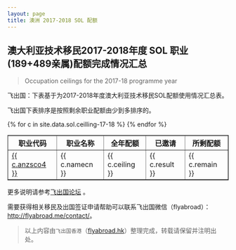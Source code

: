 ```yaml
---
layout: page
title: 澳洲 2017-2018 SOL 配额
---
```


## 澳大利亚技术移民2017-2018年度 SOL 职业(189+489亲属)配额完成情况汇总

>Occupation ceilings for the 2017-18 programme year

飞出国：下表基于为2017-2018年度澳大利亚技术移民SOL配额使用情况汇总表。

飞出国下表排序是按照剩余职业配额由少到多排序的。

<table border = "1" cellpadding="1" cellspacing="0">
<tr>
<th>职业代码</th>
<th>职业名称</th>
<th>全年配额</th>
<th>已邀请</th>
<th>所剩配额</th>
</tr>
{% for c in site.data.sol.ceilling-17-18 %}
<tr>
<td> <a href="http://bbs.fcgvisa.com/t/topic/{{ c.bbsid }}" target="_blank">{{ c.anzsco4 }}</a> </td>
<td> {{ c.namecn }} </td>
<td> {{ c.ceiling }} </td>
<td> {{ c.result }} </td>
<td> {{ c.remain }} </td>
</tr>
{% endfor %}
</table>

更多说明请参考<a href="http://bbs.fcgvisa.com/t/17031/" target="blank">飞出国论坛</a> 。

需要获得相关移民及出国签证申请帮助可以联系飞出国微信（flyabroad）： <a href="http://flyabroad.me/contact" target="_blank">http://flyabroad.me/contact/</a>。

> 以上内容由`飞出国香港`（<a href="http://flyabroad.hk/" target="_blank">flyabroad.hk</a>）整理完成，转载请保留并注明出处。
